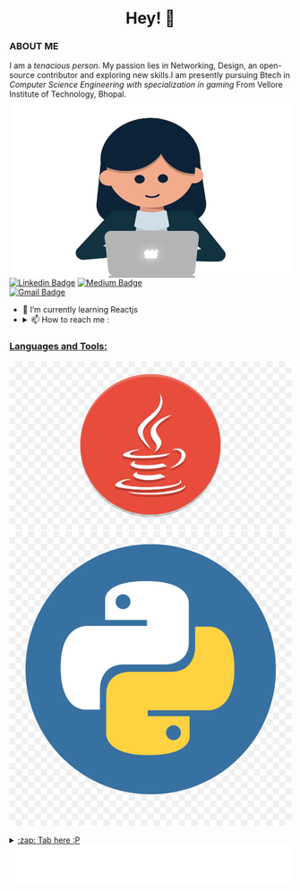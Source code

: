 
<h1 align="center">Hey! 👋  

<!-- <h3 align="center"> A passionate Data Scientist from India.</h3><br>--> 

### ABOUT ME
I am a *tenacious person*. My passion lies in Networking, Design, an open-source contributor and exploring new skills.I am presently pursuing Btech in *Computer Science Engineering with specialization in gaming* From Vellore Institute of Technology, Bhopal.
 <img align="right" alt="GIF" src="https://github.com/Anthima/Anthima/blob/main/character-typing.gif?raw=true" width="500" height="320" />
 
 <!-- <h3 align="center"> A passionate Data Scientist from India.</h3><br>--> 

 
[![Linkedin Badge](https://img.shields.io/badge/-anthima-blue?style=flat-square&logo=Linkedin&logoColor=white&link=https://www.linkedin.com/in/anthima-singh/)](https://www.linkedin.com/in/anthima-singh//) [![Medium Badge](https://img.shields.io/badge/-@athima-03a57a?style=flat-square&labelColor=000000&logo=Medium&link=https://anthima302.medium.com//)](https://medium.com/@athima302)
</br>
[![Gmail Badge](https://img.shields.io/badge/-anthima302@gmail.com-c14438?style=flat-square&logo=Gmail&logoColor=white&link=mailto:anthima302@gmail.com)](mailto:athima302@gmail.com)


- 🌱 I’m currently learning Reactjs
- <details> <summary> 📫  How to reach me :</summary><a href="mailto:anthima302@gmail.com"> <img src="https://img.icons8.com/fluent/48/000000/gmail.png" width="22px"/> 
                                           
### Languages and Tools:

<p align="left"><img src="https://github.com/Anthima/Anthima/blob/master/java.png"/> <img src="https://github.com/Anthima/Anthima/blob/master/python.png"/> 
 </p>
 
 <details>
  <summary>:zap: Tab here :P</summary>
<p align="center"><img src="https://github.com/Kushal997-das/Kushal997-das/blob/master/Profile%20generator/tenor.gif" width="50"></p> <br>
</details>  
<img align='center'  height="70" alt="Thanks" width="100%" src="https://github.com/Kushal997-das/Kushal997-das/blob/master/Profile%20generator/marquee.svg"/>


